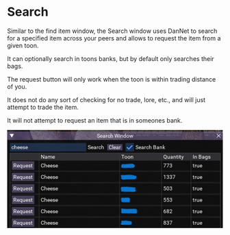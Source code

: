 # Search

Similar to the find item window, the Search window uses DanNet to search for a specified item across your peers and allows to request the item from a given toon.  

It can optionally search in toons banks, but by default only searches their bags.  

The request button will only work when the toon is within trading distance of you.  

It does not do any sort of checking for no trade, lore, etc., and will just attempt to trade the item.

It will not attempt to request an item that is in someones bank.

![](../images/search/search.png)

